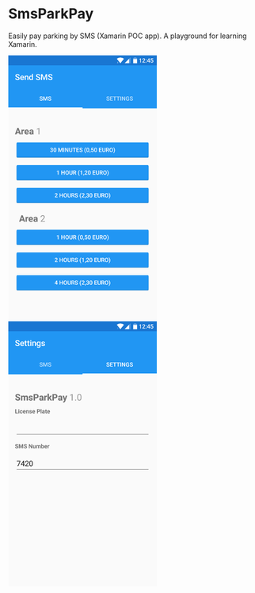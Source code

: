 # SmsParkPay

Easily pay parking by SMS (Xamarin POC app). A playground for learning Xamarin.

<img src="docs/screenshots/Screenshot_01.png" width="300">
<img src="docs/screenshots/Screenshot_02.png" width="300">



